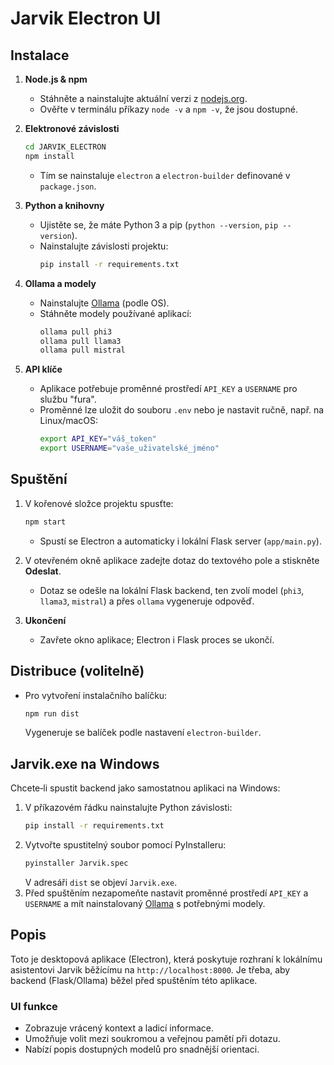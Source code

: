 # Jarvik Electron UI

## Instalace

1. **Node.js & npm**  
   - Stáhněte a nainstalujte aktuální verzi z [nodejs.org](https://nodejs.org/).  
   - Ověřte v terminálu příkazy `node -v` a `npm -v`, že jsou dostupné.

2. **Elektronové závislosti**  
   ```bash
   cd JARVIK_ELECTRON
   npm install
   ```  
   - Tím se nainstaluje `electron` a `electron-builder` definované v `package.json`.

3. **Python a knihovny**
   - Ujistěte se, že máte Python 3 a pip (`python --version`, `pip --version`).
   - Nainstalujte závislosti projektu:
     ```bash
     pip install -r requirements.txt
     ```

4. **Ollama a modely**  
   - Nainstalujte [Ollama](https://ollama.com/) (podle OS).  
   - Stáhněte modely používané aplikací:  
     ```bash
     ollama pull phi3
     ollama pull llama3
     ollama pull mistral
     ```

5. **API klíče**  
   - Aplikace potřebuje proměnné prostředí `API_KEY` a `USERNAME` pro službu "fura".
   - Proměnné lze uložit do souboru `.env` nebo je nastavit ručně, např. na Linux/macOS:
     ```bash
     export API_KEY="váš_token"
     export USERNAME="vaše_uživatelské_jméno"
     ```

## Spuštění

1. V kořenové složce projektu spusťte:
   ```bash
   npm start
   ```
   - Spustí se Electron a automaticky i lokální Flask server (`app/main.py`).

2. V otevřeném okně aplikace zadejte dotaz do textového pole a stiskněte **Odeslat**.  
   - Dotaz se odešle na lokální Flask backend, ten zvolí model (`phi3`, `llama3`, `mistral`) a přes `ollama` vygeneruje odpověď.

3. **Ukončení**  
   - Zavřete okno aplikace; Electron i Flask proces se ukončí.

## Distribuce (volitelně)

- Pro vytvoření instalačního balíčku:
  ```bash
  npm run dist
  ```
  Vygeneruje se balíček podle nastavení `electron-builder`.

## Jarvik.exe na Windows

Chcete‑li spustit backend jako samostatnou aplikaci na Windows:

1. V příkazovém řádku nainstalujte Python závislosti:
   ```bash
   pip install -r requirements.txt
   ```
2. Vytvořte spustitelný soubor pomocí PyInstalleru:
   ```bash
   pyinstaller Jarvik.spec
   ```
   V adresáři `dist` se objeví `Jarvik.exe`.
3. Před spuštěním nezapomeňte nastavit proměnné prostředí `API_KEY` a `USERNAME` a mít nainstalovaný [Ollama](https://ollama.com/) s potřebnými modely.

## Popis

Toto je desktopová aplikace (Electron), která poskytuje rozhraní k lokálnímu asistentovi Jarvik běžícímu na `http://localhost:8000`. Je třeba, aby backend (Flask/Ollama) běžel před spuštěním této aplikace.

### UI funkce

- Zobrazuje vrácený kontext a ladicí informace.
- Umožňuje volit mezi soukromou a veřejnou pamětí při dotazu.
- Nabízí popis dostupných modelů pro snadnější orientaci.
